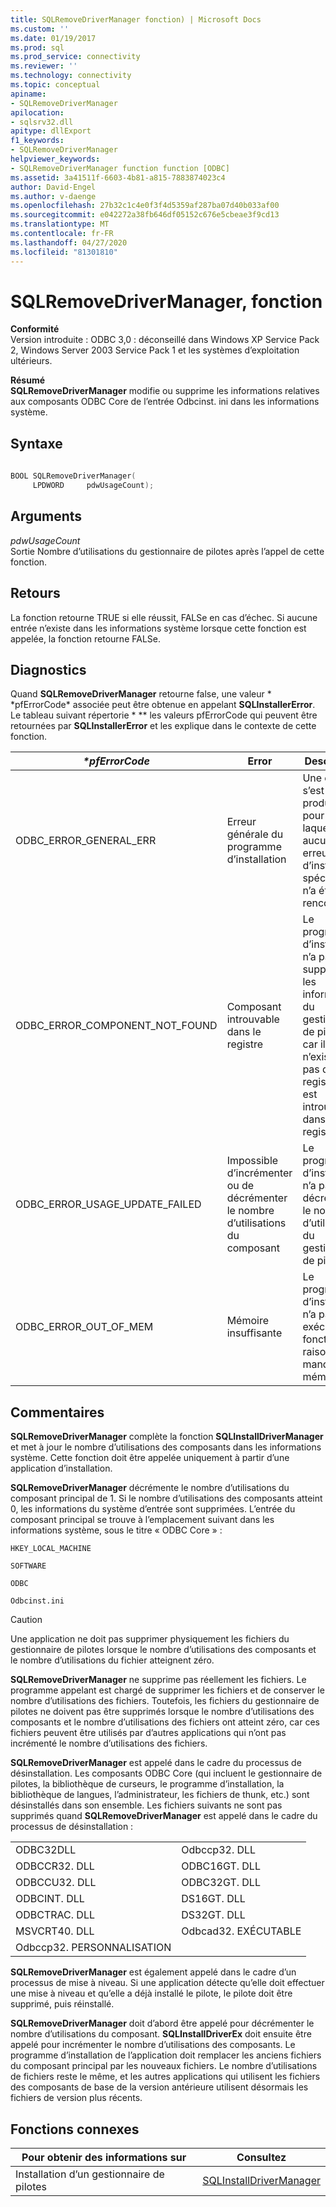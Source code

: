 ```yaml
---
title: SQLRemoveDriverManager fonction) | Microsoft Docs
ms.custom: ''
ms.date: 01/19/2017
ms.prod: sql
ms.prod_service: connectivity
ms.reviewer: ''
ms.technology: connectivity
ms.topic: conceptual
apiname:
- SQLRemoveDriverManager
apilocation:
- sqlsrv32.dll
apitype: dllExport
f1_keywords:
- SQLRemoveDriverManager
helpviewer_keywords:
- SQLRemoveDriverManager function function [ODBC]
ms.assetid: 3a41511f-6603-4b81-a815-7883874023c4
author: David-Engel
ms.author: v-daenge
ms.openlocfilehash: 27b32c1c4e0f3f4d5359af287ba07d40b033af00
ms.sourcegitcommit: e042272a38fb646df05152c676e5cbeae3f9cd13
ms.translationtype: MT
ms.contentlocale: fr-FR
ms.lasthandoff: 04/27/2020
ms.locfileid: "81301810"
---
```

# <a name="sqlremovedrivermanager-function"></a>SQLRemoveDriverManager, fonction
**Conformité**  
 Version introduite : ODBC 3,0 : déconseillé dans Windows XP Service Pack 2, Windows Server 2003 Service Pack 1 et les systèmes d’exploitation ultérieurs.  
  
 **Résumé**  
 **SQLRemoveDriverManager** modifie ou supprime les informations relatives aux composants ODBC Core de l’entrée Odbcinst. ini dans les informations système.  
  
## <a name="syntax"></a>Syntaxe  
  
```cpp  
  
BOOL SQLRemoveDriverManager(  
     LPDWORD     pdwUsageCount);  
```  
  
## <a name="arguments"></a>Arguments  
 *pdwUsageCount*  
 Sortie Nombre d’utilisations du gestionnaire de pilotes après l’appel de cette fonction.  
  
## <a name="returns"></a>Retours  
 La fonction retourne TRUE si elle réussit, FALSe en cas d’échec. Si aucune entrée n’existe dans les informations système lorsque cette fonction est appelée, la fonction retourne FALSe.  
  
## <a name="diagnostics"></a>Diagnostics  
 Quand **SQLRemoveDriverManager** retourne false, une valeur * \*pfErrorCode* associée peut être obtenue en appelant **SQLInstallerError**. Le tableau suivant répertorie * \** les valeurs pfErrorCode qui peuvent être retournées par **SQLInstallerError** et les explique dans le contexte de cette fonction.  
  
|*\*pfErrorCode*|Error|Description|  
|---------------------|-----------|-----------------|  
|ODBC_ERROR_GENERAL_ERR|Erreur générale du programme d’installation|Une erreur s’est produite pour laquelle aucune erreur d’installation spécifique n’a été rencontrée.|  
|ODBC_ERROR_COMPONENT_NOT_FOUND|Composant introuvable dans le registre|Le programme d’installation n’a pas pu supprimer les informations du gestionnaire de pilotes, car il n’existait pas dans le registre ou est introuvable dans le registre.|  
|ODBC_ERROR_USAGE_UPDATE_FAILED|Impossible d’incrémenter ou de décrémenter le nombre d’utilisations du composant|Le programme d’installation n’a pas pu décrémenter le nombre d’utilisations du gestionnaire de pilotes.|  
|ODBC_ERROR_OUT_OF_MEM|Mémoire insuffisante|Le programme d’installation n’a pas pu exécuter la fonction en raison d’un manque de mémoire.|  
  
## <a name="comments"></a>Commentaires  
 **SQLRemoveDriverManager** complète la fonction **SQLInstallDriverManager** et met à jour le nombre d’utilisations des composants dans les informations système. Cette fonction doit être appelée uniquement à partir d’une application d’installation.  
  
 **SQLRemoveDriverManager** décrémente le nombre d’utilisations du composant principal de 1. Si le nombre d’utilisations des composants atteint 0, les informations du système d’entrée sont supprimées. L’entrée du composant principal se trouve à l’emplacement suivant dans les informations système, sous le titre « ODBC Core » :  
  
 `HKEY_LOCAL_MACHINE`  
  
 `SOFTWARE`  
  
 `ODBC`  
  
 `Odbcinst.ini`  
  
> [!CAUTION]  
>  Une application ne doit pas supprimer physiquement les fichiers du gestionnaire de pilotes lorsque le nombre d’utilisations des composants et le nombre d’utilisations du fichier atteignent zéro.  
  
 **SQLRemoveDriverManager** ne supprime pas réellement les fichiers. Le programme appelant est chargé de supprimer les fichiers et de conserver le nombre d’utilisations des fichiers. Toutefois, les fichiers du gestionnaire de pilotes ne doivent pas être supprimés lorsque le nombre d’utilisations des composants et le nombre d’utilisations des fichiers ont atteint zéro, car ces fichiers peuvent être utilisés par d’autres applications qui n’ont pas incrémenté le nombre d’utilisations des fichiers.  
  
 **SQLRemoveDriverManager** est appelé dans le cadre du processus de désinstallation. Les composants ODBC Core (qui incluent le gestionnaire de pilotes, la bibliothèque de curseurs, le programme d’installation, la bibliothèque de langues, l’administrateur, les fichiers de thunk, etc.) sont désinstallés dans son ensemble. Les fichiers suivants ne sont pas supprimés quand **SQLRemoveDriverManager** est appelé dans le cadre du processus de désinstallation :  
  
|||  
|-|-|  
|ODBC32DLL|Odbccp32. DLL|  
|ODBCCR32. DLL|ODBC16GT. DLL|  
|ODBCCU32. DLL|ODBC32GT. DLL|  
|ODBCINT. DLL|DS16GT. DLL|  
|ODBCTRAC. DLL|DS32GT. DLL|  
|MSVCRT40. DLL|Odbcad32. EXÉCUTABLE|  
|Odbccp32. PERSONNALISATION||  
  
 **SQLRemoveDriverManager** est également appelé dans le cadre d’un processus de mise à niveau. Si une application détecte qu’elle doit effectuer une mise à niveau et qu’elle a déjà installé le pilote, le pilote doit être supprimé, puis réinstallé.  
  
 **SQLRemoveDriverManager** doit d’abord être appelé pour décrémenter le nombre d’utilisations du composant. **SQLInstallDriverEx** doit ensuite être appelé pour incrémenter le nombre d’utilisations des composants. Le programme d’installation de l’application doit remplacer les anciens fichiers du composant principal par les nouveaux fichiers. Le nombre d’utilisations de fichiers reste le même, et les autres applications qui utilisent les fichiers des composants de base de la version antérieure utilisent désormais les fichiers de version plus récents.  
  
## <a name="related-functions"></a>Fonctions connexes  
  
|Pour obtenir des informations sur|Consultez|  
|---------------------------|---------|  
|Installation d’un gestionnaire de pilotes|[SQLInstallDriverManager](../../../odbc/reference/syntax/sqlinstalldrivermanager-function.md)|
